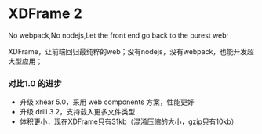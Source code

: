 # XDFrame 2

No webpack,No nodejs,Let the front end go back to the purest web;

XDFrame，让前端回归最纯粹的web；没有nodejs，没有webpack，也能开发超大型应用；

### 对比1.0 的进步

- 升级 xhear 5.0，采用 web components 方案，性能更好
- 升级 drill 3.2，支持载入更多文件类型
- 体积更小，现在XDFrame只有31kb（混淆压缩的大小，gzip只有10kb）